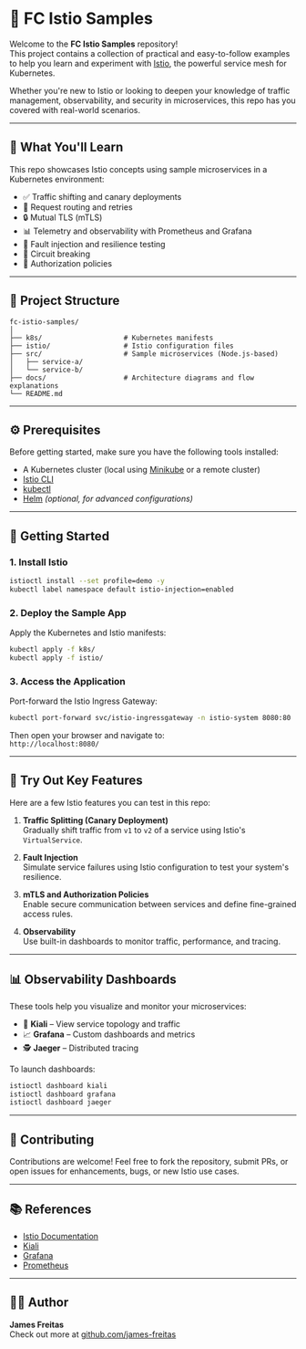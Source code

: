 # 🚀 FC Istio Samples

Welcome to the **FC Istio Samples** repository!  
This project contains a collection of practical and easy-to-follow examples to help you learn and experiment with [Istio](https://istio.io/), the powerful service mesh for Kubernetes.

Whether you're new to Istio or looking to deepen your knowledge of traffic management, observability, and security in microservices, this repo has you covered with real-world scenarios.

---

## 🧠 What You'll Learn

This repo showcases Istio concepts using sample microservices in a Kubernetes environment:

- ✅ Traffic shifting and canary deployments
- 🔁 Request routing and retries
- 🔒 Mutual TLS (mTLS)
- 📊 Telemetry and observability with Prometheus and Grafana
- 🛑 Fault injection and resilience testing
- 🔄 Circuit breaking
- 🔐 Authorization policies

---

## 📁 Project Structure

```
fc-istio-samples/
│
├── k8s/                    # Kubernetes manifests
├── istio/                  # Istio configuration files
├── src/                    # Sample microservices (Node.js-based)
│   ├── service-a/
│   └── service-b/
├── docs/                   # Architecture diagrams and flow explanations
└── README.md
```

---

## ⚙️ Prerequisites

Before getting started, make sure you have the following tools installed:

- A Kubernetes cluster (local using [Minikube](https://minikube.sigs.k8s.io/docs/) or a remote cluster)
- [Istio CLI](https://istio.io/latest/docs/setup/getting-started/#download)
- [kubectl](https://kubernetes.io/docs/tasks/tools/)
- [Helm](https://helm.sh/docs/intro/install/) _(optional, for advanced configurations)_

---

## 🚀 Getting Started

### 1. Install Istio

```bash
istioctl install --set profile=demo -y
kubectl label namespace default istio-injection=enabled
```

### 2. Deploy the Sample App

Apply the Kubernetes and Istio manifests:

```bash
kubectl apply -f k8s/
kubectl apply -f istio/
```

### 3. Access the Application

Port-forward the Istio Ingress Gateway:

```bash
kubectl port-forward svc/istio-ingressgateway -n istio-system 8080:80
```

Then open your browser and navigate to:  
`http://localhost:8080/`

---

## 🧪 Try Out Key Features

Here are a few Istio features you can test in this repo:

1. **Traffic Splitting (Canary Deployment)**  
   Gradually shift traffic from `v1` to `v2` of a service using Istio's `VirtualService`.

2. **Fault Injection**  
   Simulate service failures using Istio configuration to test your system's resilience.

3. **mTLS and Authorization Policies**  
   Enable secure communication between services and define fine-grained access rules.

4. **Observability**  
   Use built-in dashboards to monitor traffic, performance, and tracing.

---

## 📊 Observability Dashboards

These tools help you visualize and monitor your microservices:

- 🧭 **Kiali** – View service topology and traffic
- 📈 **Grafana** – Custom dashboards and metrics
- 🕵️ **Jaeger** – Distributed tracing

To launch dashboards:

```bash
istioctl dashboard kiali
istioctl dashboard grafana
istioctl dashboard jaeger
```

---

## 🤝 Contributing

Contributions are welcome! Feel free to fork the repository, submit PRs, or open issues for enhancements, bugs, or new Istio use cases.

---

## 📚 References

- [Istio Documentation](https://istio.io/latest/docs/)
- [Kiali](https://kiali.io/)
- [Grafana](https://grafana.com/)
- [Prometheus](https://prometheus.io/)

---

## 🧑‍💻 Author

**James Freitas**  
Check out more at [github.com/james-freitas](https://github.com/james-freitas)

